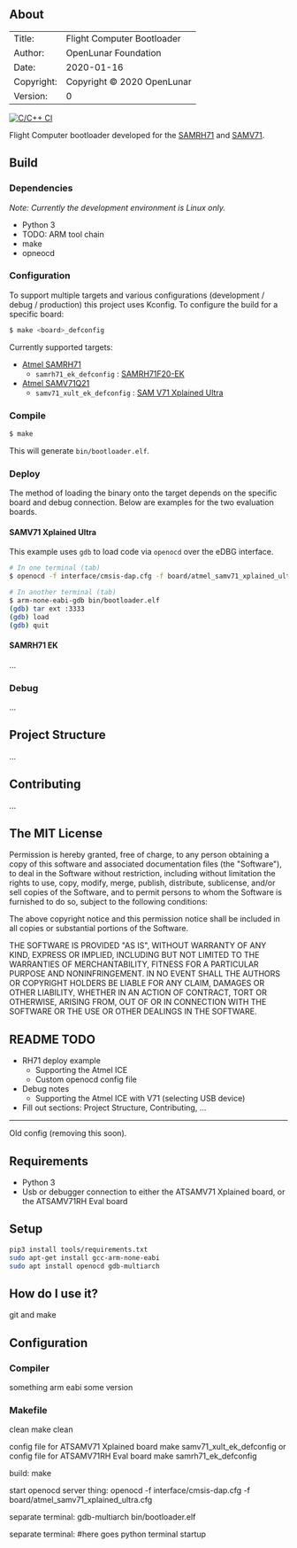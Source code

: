 ## About ##

|            |                            |
|------------|----------------------------|
| Title:     | Flight Computer Bootloader |
| Author:    | OpenLunar Foundation       |
| Date:      | 2020-01-16                 |
| Copyright: | Copyright © 2020 OpenLunar |
| Version:   | 0                          |

[![C/C++ CI](https://github.com/openlunar/fc-bootloader/workflows/C/C++%20CI/badge.svg)](https://github.com/openlunar/fc-bootloader/actions?query=workflow%3A%22C%2FC%2B%2B+CI%22)

Flight Computer bootloader developed for the [SAMRH71](https://www.microchip.com/wwwproducts/en/SAMRH71) and [SAMV71](https://www.microchip.com/wwwproducts/en/ATSAMV71Q21).

## Build

### Dependencies

*Note: Currently the development environment is Linux only.*

- Python 3
- TODO: ARM tool chain
- make
- opneocd

### Configuration

To support multiple targets and various configurations (development / debug / production) this project uses Kconfig. To configure the build for a specific board:

```bash
$ make <board>_defconfig
```

Currently supported targets:

- [Atmel SAMRH71](https://www.microchip.com/wwwproducts/en/SAMRH71)
	+ `samrh71_ek_defconfig` : [SAMRH71F20-EK](https://www.microchip.com/DevelopmentTools/ProductDetails/PartNO/SAMRH71F20-EK)
- [Atmel SAMV71Q21](https://www.microchip.com/wwwproducts/en/ATSAMV71Q21)
	+ `samv71_xult_ek_defconfig` : [SAM V71 Xplained Ultra](https://www.microchip.com/DevelopmentTools/ProductDetails/PartNO/ATSAMV71-XULT)

### Compile

```bash
$ make
```

This will generate `bin/bootloader.elf`.

### Deploy

The method of loading the binary onto the target depends on the specific board and debug connection. Below are examples for the two evaluation boards.

#### SAMV71 Xplained Ultra

This example uses `gdb` to load code via `openocd` over the eDBG interface.

```bash
# In one terminal (tab)
$ openocd -f interface/cmsis-dap.cfg -f board/atmel_samv71_xplained_ultra.cfg

# In another terminal (tab)
$ arm-none-eabi-gdb bin/bootloader.elf
(gdb) tar ext :3333
(gdb) load
(gdb) quit
```

#### SAMRH71 EK

...

### Debug

...

## Project Structure

...

## Contributing

...

## The MIT License

Permission is hereby granted, free of charge, to any person obtaining a copy
of this software and associated documentation files (the "Software"), to deal
in the Software without restriction, including without limitation the rights
to use, copy, modify, merge, publish, distribute, sublicense, and/or sell
copies of the Software, and to permit persons to whom the Software is
furnished to do so, subject to the following conditions:

The above copyright notice and this permission notice shall be included in
all copies or substantial portions of the Software.

THE SOFTWARE IS PROVIDED "AS IS", WITHOUT WARRANTY OF ANY KIND, EXPRESS OR
IMPLIED, INCLUDING BUT NOT LIMITED TO THE WARRANTIES OF MERCHANTABILITY,
FITNESS FOR A PARTICULAR PURPOSE AND NONINFRINGEMENT. IN NO EVENT SHALL THE
AUTHORS OR COPYRIGHT HOLDERS BE LIABLE FOR ANY CLAIM, DAMAGES OR OTHER
LIABILITY, WHETHER IN AN ACTION OF CONTRACT, TORT OR OTHERWISE, ARISING FROM,
OUT OF OR IN CONNECTION WITH THE SOFTWARE OR THE USE OR OTHER DEALINGS IN
THE SOFTWARE.

## README TODO

- RH71 deploy example
	+ Supporting the Atmel ICE
	+ Custom openocd config file
- Debug notes
	+ Supporting the Atmel ICE with V71 (selecting USB device)
- Fill out sections: Project Structure, Contributing, ...

---

Old config (removing this soon).

## Requirements

* Python 3
* Usb or debugger connection to either the ATSAMV71 Xplained board, or the ATSAMV71RH Eval board

## Setup

```bash
pip3 install tools/requirements.txt
sudo apt-get install gcc-arm-none-eabi
sudo apt install openocd gdb-multiarch
```

## How do I use it?

git and make


## Configuration


### Compiler

something arm eabi some version


### Makefile

clean
	make clean

config file for ATSAMV71 Xplained board
	make samv71_xult_ek_defconfig
or
config file for ATSAMV71RH Eval board
	make samrh71_ek_defconfig

build:
	make

start openocd server thing:
	openocd -f interface/cmsis-dap.cfg -f board/atmel_samv71_xplained_ultra.cfg

separate terminal:
	gdb-multiarch bin/bootloader.elf

separate terminal:
	#here goes python terminal startup
